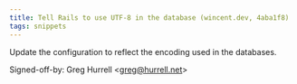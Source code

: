 ```yaml
---
title: Tell Rails to use UTF-8 in the database (wincent.dev, 4aba1f8)
tags: snippets
---
```


Update the configuration to reflect the encoding used in the databases.

Signed-off-by: Greg Hurrell &lt;greg@hurrell.net&gt;
